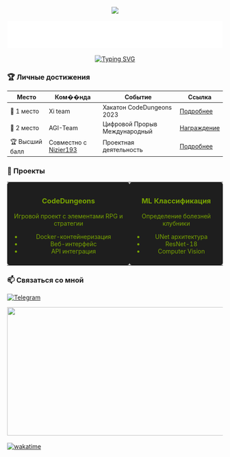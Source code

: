 <p align="center">
<img src="https://readme-typing-svg.herokuapp.com?font=Orbitron&size=40&color=%2379A500&height=67&duration=3000&center=true&lines=%F0%9F%85%B6%F0%9F%86%81%F0%9F%85%B4%F0%9F%85%B4%F0%9F%86%83%F0%9F%85%B8%F0%9F%85%BD%F0%9F%85%B6%F0%9F%86%82">

<p align="center">
<img src="svg/marquee.svg">

<p align="center">
<a href="https://git.io/typing-svg"><img src="https://readme-typing-svg.demolab.com?font=Fira+Code&size=24&pause=1000&color=07801F&background=F7FEFF00&center=true&vCenter=true&width=500&lines=My+name+is+Alexey;I+am+a+student+at;St.+Petersburg+State+University" alt="Typing SVG" /></a>
</p>  



### 🏆 Личные достижения
| Место | Ком��нда | Событие | Ссылка |
|-------|---------|---------|--------|
| 🥇 1 место | Xi team | Хакатон CodeDungeons 2023 | [Подробнее](https://github.com/red6orion/red6orion/blob/main/assets/CodeDungeons_Xi_team.pdf) |
|🥈 2 место | AGI-Team | Цифровой Прорыв Международный | [Награждение](https://rutube.ru/video/fde89ac7668286d9186d96ea489590f1/) |
| 🏆 Высший балл | Совместно с [Nizier193](https://github.com/Nizier193) | Проектная деятельность | [Подробнее](https://github.com/red6orion/red6orion/blob/main/assets/IP_best.pdf) |

### 🚀 Проекты
<table>
  <tr>
    <td align="center" style="background-color: #1e1e1e; color: #79A500; padding: 10px; border-radius: 5px;">
      <h3>CodeDungeons</h3>
      <p>Игровой проект с элементами RPG и стратегии</p>
      <ul>
        <li>Docker-контейнеризация</li>
        <li>Веб-интерфейс</li>
        <li>API интеграция</li>
      </ul>
    </td>
    <td align="center" style="background-color: #1e1e1e; color: #79A500; padding: 10px; border-radius: 5px;">
      <h3>ML Классификация</h3>
      <p>Определение болезней клубники</p>
      <ul>
        <li>UNet архитектура</li>
        <li>ResNet-18</li>
        <li>Computer Vision</li>
      </ul>
    </td>
  </tr>
</table>

### 📫 Связаться со мной
[![Telegram](https://img.shields.io/badge/-Telegram-090909?style=for-the-badge&logo=Telegram&logoColor=B4O68E)](https://t.me/red6orion)

<div align="center">
  <img src="https://media.giphy.com/media/dWesBcTLavkZuG35MI/giphy.gif" width="600" height="300"/>
</div>

[![wakatime](https://wakatime.com/badge/user/ddb6b3a6-9a66-4762-899b-714686fb5a08.svg)](https://wakatime.com/@ddb6b3a6-9a66-4762-899b-714686fb5a08)
